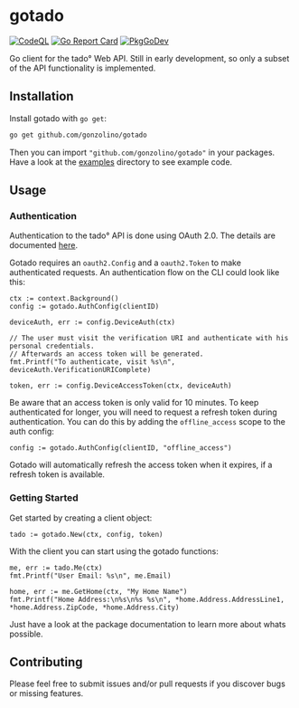 # gotado

[![CodeQL](https://github.com/gonzolino/gotado/actions/workflows/github-code-scanning/codeql/badge.svg)](https://github.com/gonzolino/gotado/actions/workflows/github-code-scanning/codeql) [![Go Report Card](https://goreportcard.com/badge/github.com/gonzolino/gotado)](https://goreportcard.com/report/github.com/gonzolino/gotado) [![PkgGoDev](https://pkg.go.dev/badge/github.com/gonzolino/gotado)](https://pkg.go.dev/github.com/gonzolino/gotado)

Go client for the tado° Web API. Still in early development, so only a subset of the API functionality is implemented.

## Installation

Install gotado with `go get`:

```sh
go get github.com/gonzolino/gotado
```

Then you can import `"github.com/gonzolino/gotado"` in your packages. Have a look at the [examples](examples) directory to see example code.

## Usage

### Authentication

Authentication to the tado° API is done using OAuth 2.0. The details are documented [here](https://support.tado.com/en/articles/8565472-how-do-i-authenticate-to-access-the-rest-api).

Gotado requires an `oauth2.Config` and a `oauth2.Token` to make authenticated requests. An authentication flow on the CLI could look like this:

```golang
ctx := context.Background()
config := gotado.AuthConfig(clientID)

deviceAuth, err := config.DeviceAuth(ctx)

// The user must visit the verification URI and authenticate with his personal credentials.
// Afterwards an access token will be generated.
fmt.Printf("To authenticate, visit %s\n", deviceAuth.VerificationURIComplete)

token, err := config.DeviceAccessToken(ctx, deviceAuth)
```

Be aware that an access token is only valid for 10 minutes. To keep authenticated for longer, you will need to request a refresh token during authentication. You can do this by adding the `offline_access` scope to the auth config:

```golang
config := gotado.AuthConfig(clientID, "offline_access")
```

Gotado will automatically refresh the access token when it expires, if a refresh token is available.

### Getting Started

Get started by creating a client object:

```golang
tado := gotado.New(ctx, config, token)
```

With the client you can start using the gotado functions:

```golang
me, err := tado.Me(ctx)
fmt.Printf("User Email: %s\n", me.Email)

home, err := me.GetHome(ctx, "My Home Name")
fmt.Printf("Home Address:\n%s\n%s %s\n", *home.Address.AddressLine1, *home.Address.ZipCode, *home.Address.City)
```

Just have a look at the package documentation to learn more about whats possible.

## Contributing

Please feel free to submit issues and/or pull requests if you discover bugs or missing features.
